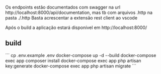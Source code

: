 
Os endpoints estão documentados com swagger na url http://localhost:8000/api/documentation, mas tb com arquivos .http na pasta ./.http
Basta acrescentar a extensão rest client ao vscode

Após o build a aplicação estará disponível em http://localhost:8000/
## build

´´´
cp .env.example .env
docker-compose up -d --build
docker-compose exec app composer install
docker-compose exec app php artisan key:generate
docker-compose exec app php artisan migrate
´´´
